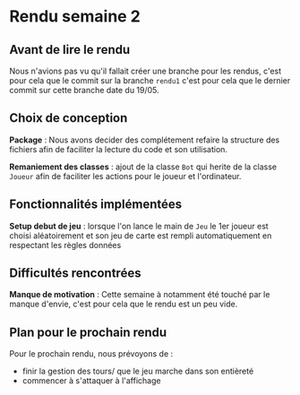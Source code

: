# Rendu semaine 2


## Avant de lire le rendu
Nous n'avions pas vu qu'il fallait créer une branche pour les rendus, c'est pour cela que le commit sur la branche `rendu1` c'est pour cela que le dernier commit sur cette branche date du 19/05. 

## Choix de conception
 **Package** : Nous avons decider des complétement refaire la structure des fichiers afin de faciliter la lecture du code et son utilisation.

 **Remaniement des classes** : ajout de la classe `Bot` qui herite de la classe `Joueur` afin de faciliter les actions pour le joueur et l'ordinateur.
 
## Fonctionnalités implémentées

**Setup debut de jeu** : lorsque l'on lance le main de `Jeu` le 1er joueur est choisi aléatoirement et son jeu de carte est rempli automatiquement en respectant les règles données

## Difficultés rencontrées

**Manque de motivation** : Cette semaine à notamment été touché par le manque d'envie, c'est pour cela que le rendu est un peu vide.

## Plan pour le prochain rendu

Pour le prochain rendu, nous prévoyons de :

- finir la gestion des tours/ que le jeu marche dans son entièreté
- commencer à s'attaquer à l'affichage 
